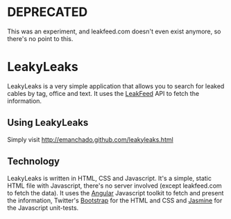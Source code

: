 DEPRECATED
==========

This was an experiment, and leakfeed.com doesn't even exist anymore, so there's no point to this.







LeakyLeaks
==========

LeakyLeaks is a very simple application that allows you to search for
leaked cables by tag, office and text. It uses the
[LeakFeed](http://leakfeed.com) API to fetch the information.

Using LeakyLeaks
----------------

Simply visit http://emanchado.github.com/leakyleaks.html

Technology
----------

LeakyLeaks is written in HTML, CSS and Javascript. It's a simple,
static HTML file with Javascript, there's no server involved (except
leakfeed.com to fetch the data). It uses the
[Angular](http://angularjs.org) Javascript toolkit to fetch and present
the information, Twitter's
[Bootstrap](http://twitter.github.com/bootstrap/) for the HTML and CSS
and [Jasmine](http://pivotal.github.com/jasmine/) for the Javascript
unit-tests.
